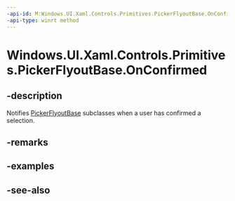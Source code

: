 ```yaml
---
-api-id: M:Windows.UI.Xaml.Controls.Primitives.PickerFlyoutBase.OnConfirmed
-api-type: winrt method
---
```


<!-- Method syntax
virtual protected void OnConfirmed()
-->

# Windows.UI.Xaml.Controls.Primitives.PickerFlyoutBase.OnConfirmed

## -description
Notifies [PickerFlyoutBase](pickerflyoutbase.md) subclasses when a user has confirmed a selection.



## -remarks

## -examples

## -see-also
